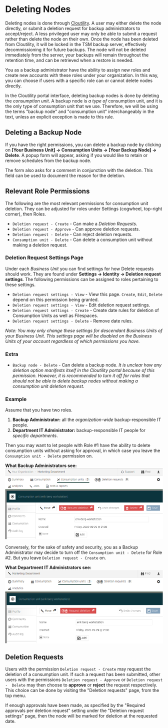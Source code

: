 Deleting Nodes
===============

Deleting nodes is done through <a href="https://portal.backup.sto2.safedc.net/" target="_blank">Cloutility</a>. 
A user may either delete the node directly, or submit a deletion 
request for backup administrators to accept/reject. A less privileged user may 
only be able to submit a request rather than delete the node on 
their own. Once the node has been deleted from Cloutility, it will be locked
in the TSM backup server, effectively decommissioning it for future backups. 
The node will not be deleted immediately from the server, your backups will 
remain throughout the retention time, and can be retrieved when 
a restore is needed.

You as a backup administrator have the ability to assign new roles and 
create new accounts with these roles under your organization. In this way, 
you can choose if users with a specific role can or cannot delete nodes 
directly.

In the Cloutility portal interface, deleting backup nodes is done by deleting 
the _consumption unit_. 
A backup node is _a type of_ consumption unit, and it is the only type of 
consumption unit that we use.
Therefore, we will be using the terms "backup node" and 
"consumption unit" interchangeably in the text, unless an explicit exception is 
made to this rule.

Deleting a Backup Node
----------------------
If you have the right permissions, you can delete a backup node by clicking on
**[Your Business Unit] -> Consumption Units -> [Your Backup Node] -> Delete**.
A popup form will appear, asking if you would like to retain or remove schedules 
from the backup node.

The form also asks for a comment in conjunction with the deletion. 
This field can be used to document the reason for the deletion.

Relevant Role Permissions
------------------
The following are the most relevant permissions for consumption unit deletion. 
They can be adjusted for roles under Settings (cogwheel, top-right corner), then Roles.

* `Deletion request - Create` - Can make a _Deletion Requests_.
* `Deletion request - Approve` - Can approve deletion requests.
* `Deletion request - Delete` - Can reject deletion requests.
* `Consumption unit - Delete` - Can delete a consumption unit without making 
  a deletion request.


### Deletion Request Settings Page

Under each _Business Unit_ you can find settings for how Delete requests should 
work. They are found under **Settings -> Identity -> Deletion request settings**. The following permissions can be 
assigned to roles 
pertaining to 
these settings.

* `Deletion request settings - View` - View this page. `Create`, `Edit`, 
  `Delete` depend on this permission being granted.
* `Deletion request settings - View` - Edit deletion request settings.
* `Deletion request settings - Create` - Create date rules for deletion of Consumption Units as well as Filespaces.
* `Deletion request settings - Delete` - Remove date rules.

_Note: You may only change these settings for descendant Business Units of 
your Business Unit. This settings page will be disabled on the Business 
Units of your account regardless of which permissions you have._





### Extra
* `Backup node - Delete` - Can delete a backup node. _It is 
  unclear how any deletion option manifests itself in the Cloutility portal 
  because of this permission. However, it is recommended to turn it off for 
  roles that should not be able to delete backup nodes without making a 
  consumption unit deletion request._ 


### Example
Assume that you have two roles. 

1. **Backup Administrator:** all the _organization-wide_ backup-responsible IT people. 
2. **Department IT Administrator:** backup-responsible IT people for _specific 
   departments_.

Then you may want to let people with Role #1 have the ability to delete 
consumption units without asking for approval, in which case you leave 
the `Consumption unit - Delete` permission on.

**What Backup Administrators see:**
![Can delete without making a request](../images/baas-portal-consumption-unit-delete.png)

Conversely, for the sake of safety and security, you as a Backup 
Administrator may decide to turn off the `Consumption unit - Delete` for 
Role #2. But you leave `Deletion request - Create` on.

**What Department IT Administrators see:**
![Can only request a deletion](../images/baas-portal-consumption-unit-deletion-request.png)

Deletion Requests
------------------
Users with the permission `Deletion request - Create` may request the deletion 
of a consumption unit. If such a request has been submitted, other users 
with the permissions `Deletion request - Approve` or `Deletion request - 
Delete` may then choose to 
**approve** 
or **reject** the 
request respectively. This choice can be done by visiting the "Deletion requests" page, from the top menu.

If enough approvals have been made, as specified by the "Required approvals 
per deletion request" setting under the "Deletion request settings" page, 
then the node will be marked for deletion at the requested date.